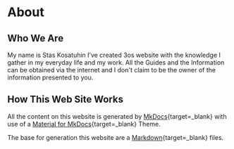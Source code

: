 # About

## Who We Are

My name is Stas Kosatuhin I’ve created 3os website with the knowledge I gather in my everyday life and my work. All the Guides and the Information can be obtained via the internet and I don't claim to be the owner of the information presented to you.

## How This Web Site Works

All the content on this website is generated by [MkDocs](https://www.mkdocs.org/){target=\_blank} with use of a [Material for MkDocs](https://squidfunk.github.io/mkdocs-material/){target=\_blank} Theme.

The base for generation this website are a [Markdown](https://en.wikipedia.org/wiki/Markdown){target=\_blank} files.
